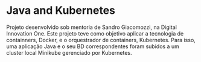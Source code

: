 # Java and Kubernetes

Projeto desenvolvido sob mentoria de Sandro Giacomozzi, na Digital Innovation One.
Este projeto teve como objetivo aplicar a tecnologia de containners, Docker, e o orquestrador de containers, Kubernetes.
Para isso, uma aplicação Java e o seu BD correspondentes foram subidos a um cluster local Minikube gerenciado por Kubernetes.
